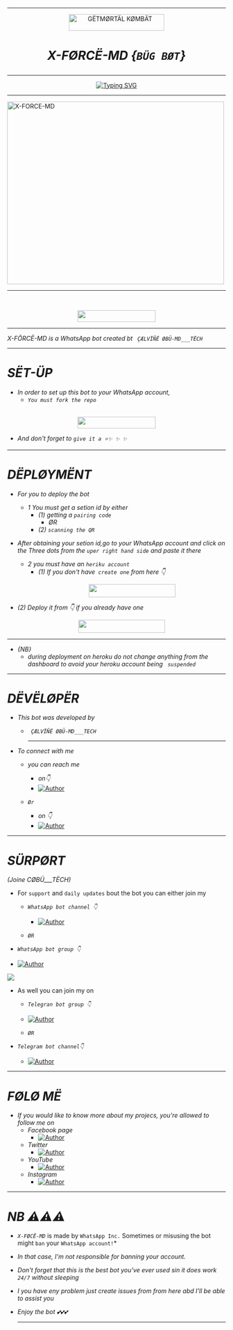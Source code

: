 *****
<p align="center">  
 <a href="https://github.com/calvineonyango/MORTAL-KOMBAT-MD"><img title="GËTMØRTÄL KØMBÄT" src="https://img.shields.io/badge/MØRTÄL KØMBÄT VËSÏØN 1️⃣-h?color=darkred&style=for-the-badge&logo=dragon" width="220" height="38.45"/></a></p>

#   <p align="center">  *X-FØRCË-MD {`BÜG BØT`}*
****
<p align="center">
  <a href="https://git.io/typing-svg"><img src="https://readme-typing-svg.demolab.com?font=Ribeye&size=50&pause=1000&color=F710B1&center=true&width=910&height=100&lines=This+Is+X-FORCE-MD;MULTI+DEVICE+WHATSAPP+BOT;CREATED+BY+CØBU-TECH;COMING+SOONER." alt="Typing SVG" /></a>
 
****
</p>
    <img alt="X-FORCE-MD" width="500" height="420" src="https://telegra.ph/file/ebfe42de04f5cb5a6e647.jpg">
    
****
<br>
<p align="center"><a href="https://github.com/calvineonyango/X_FORCE-MD">
 <img src="https://img.shields.io/badge/X%20FØRCË%20MD%20-darkgreen?style=for-the-badge&logo=github" width="180" height="27"/></a></p>
 
 ****

*X-FŌRCË-MD is a WhatsApp bot created bt ` ÇÆLVÏÑË ØBÜ-MD___TËCH`*

*****
   # *SËT-ÜP*
   * *In order to set up this bot to your WhatsApp account,*
      * *`You must fork the repo`*
       <br>
<p align="center"><a href="https://github.com/calvineonyango/X_FORCE-MD/fork">
 <img src="https://img.shields.io/badge/fork%20repo%20-black?style=for-the-badge&logo=github" width="180" height="27"/></a></p>
 
     
   * *And don't forget to `give it a ⭐✨ ✨ ✨`*
     
*****
   # *DËPLØYMËNT*
   * *For you to deploy the bot*
     * *1 You must get a setion id by either*
       * *(1) getting a `pairing code`*
         * *ØR*
       * *(2) `scanning the QR`*
  * *After obtaining your setion id,go to your WhatsApp account and click on the Three dots from the `uper right hand side` and paste it there*
    * *2 you must have an `heriku account`*
       * *(1) If you don't have` create one` from here 👇*
        <br> <p align="center"> <a href="https://signup.heroku.com">
 <img src="https://img.shields.io/badge/Create%20Accoun-purple?style=for-the-badge&logo=heroku" width="200" height="30"/></a></p>
 
   * *(2) Deploy it from 👇 if you already have one*
        <p align="center"><a href="https://dashboard.heroku.com/new?button-url=https://github.com/cobutech/X-FORCE-MD-cobutech-&template=https://github.com/cobutech/X-FORCE-MD-cobutech-"> <img src="https://img.shields.io/badge/DEPLOY%20NOW-purple?style=for-the-badge&logo=heroku" width="200" height="30"/></a></p>
*****
 * *{NB}*
   * *during deployment on heroku do not change anything from the dashboard to avoid your heroku account being ` suspended`*
             
*****
   # *DËVËLØPËR*

 * *This bot was developed by*
     - *` ÇÆLVÏÑË ØBÜ-MD___TECH`*
       ***
 * *To connect with me*

     * *you can reach me*

          *  *on👇*

          -  <a href="https://wa.me/254796281776"><img title="Author" src="https://img.shields.io/badge/WHATSAPP-darkgreen?style=for-the-badge&logo=WhatsApp"></a>
     
     * *`Ør`*
         * *on 👇*
  
         - <a href="https://t.me/obu254"><img title="Author" src="https://img.shields.io/badge/TELEGRAM-darkblue?style=for-the-badge&logo=Telegram"></a>
 
*****
   # *SÜRPØRT* 
   *(Joine CØBÜ___TËCH)*

   * For `support` and `daily updates` bout the bot you can either join my
    
     * *`WhatsApp bot channel 👇`*
    
       * <a href="https://whatsapp.com/channel/0029Vadx3PxJ3juvWsDlrN11"><img title="Author" src="https://img.shields.io/badge/Whastapp bot channel-darkgreen?style=for-the-badge&logo=WhatsApp"></a>
            
     * *`ØR`*
   * *`WhatsApp bot group 👇`*
          
   * <a href="https://chat.whatsapp.com/GoVVE2PJW9kGu7RAmlgfqQ"><img title="Author" src="https://img.shields.io/badge/Whastapp bot Group-darkgreen?style=for-the-badge&logo=WhatsApp"></a>

<a><img src='https://i.imgur.com/LyHic3i.gif'/></a>

  * As well you can join my on
      * *`Telegran bot group 👇`*

       * <a href="https://t.me/+g2w2s4YAf1BiN2Q8"><img title="Author" src="https://img.shields.io/badge/Telegram bot group-darkblue?style=for-the-badge&logo=Telegram"></a>

     * *`ØR`*
 * *`Telegram bot channel👇`*

      * <a href="https://t.me/+-B6ymywjkJI5YmI8"><img title="Author" src="https://img.shields.io/badge/Telegram bot channel-darkblue?style=for-the-badge&logo=Telegram"></a>
      
****
  # *FØLØ MË*
* *If you would like to know more about my projecs, you're allowed to follow me on*
    * *Facebook page*  
      * <a href="https://www.facebook.com/profile.php?id=100089479186475"><img title="Author" src="https://img.shields.io/badge/-darkblue?style=for-the-badge&logo=facebook"></a>
    * *Twitter*
        * <a href="https://www.twitter.com/CalvinCa5564"><img title="Author" src="https://img.shields.io/badge/-black?style=for-the-badge&logo=X"></a> 
    * *YouTube*
        * <a href="https://www.youtube.com/@calvineobumdtech"><img title="Author" src="https://img.shields.io/badge/-red?style=for-the-badge&logo=YouTube"></a>    
    * *Instagram*
       * <a href="https://instagram.com/caelvineobumd"><img title="Author" src="https://img.shields.io/badge/-white?style=for-the-badge&logo=Instagram"></a> 
****
  # *NB ⚠️⚠️⚠️*
* *`X-FØCË-MD`* is made by `WhatsApp Inc.` Sometimes or misusing the bot might `ban` your `WhatsApp account!`*
- *In that case, I'm not responsible for banning your account.*
* *Don't forget that this is the best bot you've ever used sin it does work `24/7` without sleeping*
* *I you have eny problem just create issues from from here abd I'll be able to assist you*
* *Enjoy the bot 💕💕💕*
  
  *****






   
